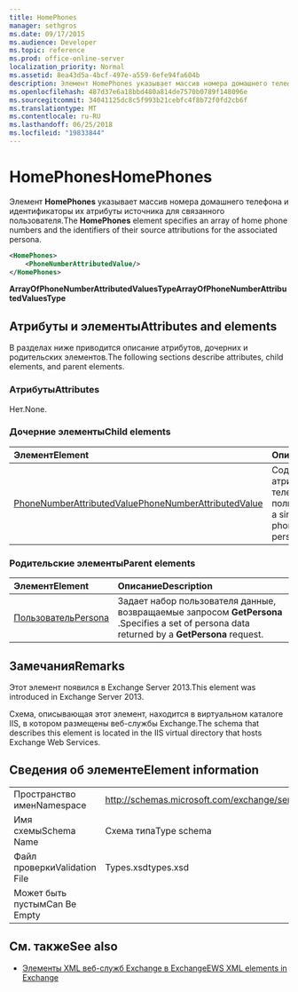 ```yaml
---
title: HomePhones
manager: sethgros
ms.date: 09/17/2015
ms.audience: Developer
ms.topic: reference
ms.prod: office-online-server
localization_priority: Normal
ms.assetid: 8ea43d5a-4bcf-497e-a559-6efe94fa604b
description: Элемент HomePhones указывает массив номера домашнего телефона и идентификаторы их атрибуты источника для связанного пользователя.
ms.openlocfilehash: 487d37e6a18bbd480a814de7570b0789f148096e
ms.sourcegitcommit: 34041125dc8c5f993b21cebfc4f8b72f0fd2cb6f
ms.translationtype: MT
ms.contentlocale: ru-RU
ms.lasthandoff: 06/25/2018
ms.locfileid: "19833844"
---
```

# <a name="homephones"></a><span data-ttu-id="de0ef-103">HomePhones</span><span class="sxs-lookup"><span data-stu-id="de0ef-103">HomePhones</span></span>

<span data-ttu-id="de0ef-104">Элемент **HomePhones** указывает массив номера домашнего телефона и идентификаторы их атрибуты источника для связанного пользователя.</span><span class="sxs-lookup"><span data-stu-id="de0ef-104">The **HomePhones** element specifies an array of home phone numbers and the identifiers of their source attributions for the associated persona.</span></span> 
  
```XML
<HomePhones>
    <PhoneNumberAttributedValue/>
</HomePhones>
```

 <span data-ttu-id="de0ef-105">**ArrayOfPhoneNumberAttributedValuesType**</span><span class="sxs-lookup"><span data-stu-id="de0ef-105">**ArrayOfPhoneNumberAttributedValuesType**</span></span>
## <a name="attributes-and-elements"></a><span data-ttu-id="de0ef-106">Атрибуты и элементы</span><span class="sxs-lookup"><span data-stu-id="de0ef-106">Attributes and elements</span></span>

<span data-ttu-id="de0ef-107">В разделах ниже приводится описание атрибутов, дочерних и родительских элементов.</span><span class="sxs-lookup"><span data-stu-id="de0ef-107">The following sections describe attributes, child elements, and parent elements.</span></span>
  
### <a name="attributes"></a><span data-ttu-id="de0ef-108">Атрибуты</span><span class="sxs-lookup"><span data-stu-id="de0ef-108">Attributes</span></span>

<span data-ttu-id="de0ef-109">Нет.</span><span class="sxs-lookup"><span data-stu-id="de0ef-109">None.</span></span>
  
### <a name="child-elements"></a><span data-ttu-id="de0ef-110">Дочерние элементы</span><span class="sxs-lookup"><span data-stu-id="de0ef-110">Child elements</span></span>

|<span data-ttu-id="de0ef-111">**Элемент**</span><span class="sxs-lookup"><span data-stu-id="de0ef-111">**Element**</span></span>|<span data-ttu-id="de0ef-112">**Описание**</span><span class="sxs-lookup"><span data-stu-id="de0ef-112">**Description**</span></span>|
|:-----|:-----|
|[<span data-ttu-id="de0ef-113">PhoneNumberAttributedValue</span><span class="sxs-lookup"><span data-stu-id="de0ef-113">PhoneNumberAttributedValue</span></span>](phonenumberattributedvalue.md) <br/> |<span data-ttu-id="de0ef-114">Содержит один атрибутами номер телефона для пользователя.</span><span class="sxs-lookup"><span data-stu-id="de0ef-114">Contains a single attributed phone number for a persona.</span></span>  <br/> |
   
### <a name="parent-elements"></a><span data-ttu-id="de0ef-115">Родительские элементы</span><span class="sxs-lookup"><span data-stu-id="de0ef-115">Parent elements</span></span>

|<span data-ttu-id="de0ef-116">**Элемент**</span><span class="sxs-lookup"><span data-stu-id="de0ef-116">**Element**</span></span>|<span data-ttu-id="de0ef-117">**Описание**</span><span class="sxs-lookup"><span data-stu-id="de0ef-117">**Description**</span></span>|
|:-----|:-----|
|[<span data-ttu-id="de0ef-118">Пользователь</span><span class="sxs-lookup"><span data-stu-id="de0ef-118">Persona</span></span>](persona.md) <br/> |<span data-ttu-id="de0ef-119">Задает набор пользователя данные, возвращаемые запросом **GetPersona** .</span><span class="sxs-lookup"><span data-stu-id="de0ef-119">Specifies a set of persona data returned by a **GetPersona** request.</span></span>  <br/> |
   
## <a name="remarks"></a><span data-ttu-id="de0ef-120">Замечания</span><span class="sxs-lookup"><span data-stu-id="de0ef-120">Remarks</span></span>

<span data-ttu-id="de0ef-121">Этот элемент появился в Exchange Server 2013.</span><span class="sxs-lookup"><span data-stu-id="de0ef-121">This element was introduced in Exchange Server 2013.</span></span>
  
<span data-ttu-id="de0ef-122">Схема, описывающая этот элемент, находится в виртуальном каталоге IIS, в котором размещены веб-службы Exchange.</span><span class="sxs-lookup"><span data-stu-id="de0ef-122">The schema that describes this element is located in the IIS virtual directory that hosts Exchange Web Services.</span></span>
  
## <a name="element-information"></a><span data-ttu-id="de0ef-123">Сведения об элементе</span><span class="sxs-lookup"><span data-stu-id="de0ef-123">Element information</span></span>

|||
|:-----|:-----|
|<span data-ttu-id="de0ef-124">Пространство имен</span><span class="sxs-lookup"><span data-stu-id="de0ef-124">Namespace</span></span>  <br/> |http://schemas.microsoft.com/exchange/services/2006/types  <br/> |
|<span data-ttu-id="de0ef-125">Имя схемы</span><span class="sxs-lookup"><span data-stu-id="de0ef-125">Schema Name</span></span>  <br/> |<span data-ttu-id="de0ef-126">Схема типа</span><span class="sxs-lookup"><span data-stu-id="de0ef-126">Type schema</span></span>  <br/> |
|<span data-ttu-id="de0ef-127">Файл проверки</span><span class="sxs-lookup"><span data-stu-id="de0ef-127">Validation File</span></span>  <br/> |<span data-ttu-id="de0ef-128">Types.xsd</span><span class="sxs-lookup"><span data-stu-id="de0ef-128">types.xsd</span></span>  <br/> |
|<span data-ttu-id="de0ef-129">Может быть пустым</span><span class="sxs-lookup"><span data-stu-id="de0ef-129">Can Be Empty</span></span>  <br/> ||
   
## <a name="see-also"></a><span data-ttu-id="de0ef-130">См. также</span><span class="sxs-lookup"><span data-stu-id="de0ef-130">See also</span></span>



- [<span data-ttu-id="de0ef-131">Элементы XML веб-служб Exchange в Exchange</span><span class="sxs-lookup"><span data-stu-id="de0ef-131">EWS XML elements in Exchange</span></span>](ews-xml-elements-in-exchange.md)

